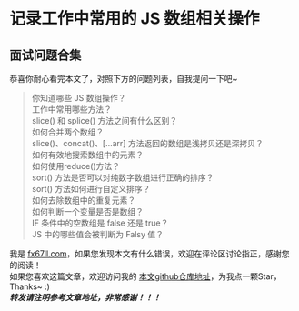 # 记录工作中常用的 JS 数组相关操作  


## 面试问题合集  
恭喜你耐心看完本文了，对照下方的问题列表，自我提问一下吧~
> 你知道哪些 JS 数组操作？  
> 工作中常用哪些方法？  
> slice() 和 splice() 方法之间有什么区别？  
> 如何合并两个数组？  
> slice()、concat()、[...arr] 方法返回的数组是浅拷贝还是深拷贝？  
> 如何有效地搜索数组中的元素？  
> 如何使用reduce()方法？  
> sort() 方法是否可以对纯数字数组进行正确的排序？  
> sort() 方法如何进行自定义排序？  
> 如何去除数组中的重复元素？  
> 如何判断一个变量是否是数组？  
> IF 条件中的空数组是 false 还是 true？  
> JS 中的哪些值会被判断为 Falsy 值？  


我是 [fx67ll.com](https://fx67ll.com)，如果您发现本文有什么错误，欢迎在评论区讨论指正，感谢您的阅读！  
如果您喜欢这篇文章，欢迎访问我的 [本文github仓库地址](https://github.com/fx67ll/fx67llJs/blob/master/js-blog/2024/2024-06/js-array-work.md)，为我点一颗Star，Thanks~ :)  
***转发请注明参考文章地址，非常感谢！！！***
